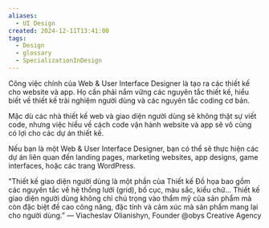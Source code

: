 ```yaml
---
aliases:
  - UI Design
created: 2024-12-11T13:41:00
tags:
  - Design
  - glossary
  - SpecializationInDesign
---
```

Công việc chính của Web & User Interface Designer là tạo ra các thiết kế cho website và app. Họ cần phải nắm vững các nguyên tắc thiết kế, hiểu biết về thiết kế trải nghiệm người dùng và các nguyên tắc coding cơ bản. 

Mặc dù các nhà thiết kế web và giao diện người dùng sẽ không thật sự viết code, nhưng việc hiểu về cách code vận hành website và app sẽ vô cùng có lợi cho các dự án thiết kế. 

Nếu bạn là một Web & User Interface Designer, bạn có thể sẽ thực hiện các dự án liên quan đến landing pages, marketing websites, app designs, game interfaces, hoặc các trang WordPress. 

"Thiết kế giao diện người dùng là một phần của Thiết kế Đồ họa bao gồm các nguyên tắc về hệ thống lưới (grid), bố cục, màu sắc, kiểu chữ... Thiết kế giao diện người dùng không chỉ chú trọng vào thẩm mỹ của sản phẩm mà còn đặc biệt đề cao công năng, đặc tính và cảm xúc mà sản phẩm mang lại cho người dùng.” — Viacheslav Olianishyn, Founder @obys Creative Agency